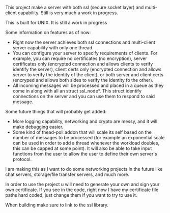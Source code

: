 This project make a server with both ssl (secure socket layer) and multi-client capability. Still is very much a work in progress. 

This is built for UNIX. It is still a work in progress

Some information on features as of now:
- Right now the server achieves both ssl connections and multi-client server capability with only one thread.
- You can configure your server to specify requirements of clients. For example, you can require no certificates (no encryption), server certificates only (encrypted connection and allows clients to verify identify the server), client certs only (encrypted connection and allows server to verify the identity of the client), or both server and client certs (encryped and allows both sides to verify the identity fo the other).
- All incoming messages will be processed and placed in a queue as they come in along with all an struct ssl_node*. This struct identify connections on the server and you can use them to respond to said message.  

Some future things that will probably get added:
- More logging capability, networking and crypto are messy, and it will make debugging easier.
- Some kind of thead-poll addon that will scale its self based on the number of messages to be processed (for example an exponential scale can be used in order to add a thread whenever the workload doubles, this can be capped at some point). It will also be able to take input functions from the user to allow the user to define their own server's protocol.



I am making this as I want to do some networking projects in the future like chat servers, storage/file transfer servers, and much more.

In order to use the project u will need to generate your own and sign your own certificate. If you see in the code, right now I
have my certificate file paths hard coded, just change them if you want to try to use it. 

When building make sure to link to the ssl library.



